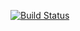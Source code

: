 [![Build Status](https://travis-ci.org/timothyoh125/cse110_lab05_vet.svg?branch=master)](https://travis-ci.org/timothyoh125/cse110_lab05_vet)
